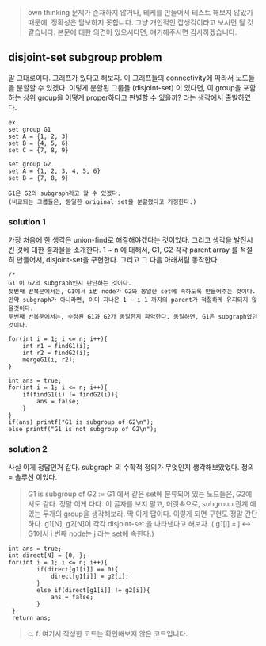 > own thinking 
> 문제가 존재하지 않거나, 테케를 만들어서 테스트 해보지 않았기 때문에, 정확성은 담보하지 못합니다.
> 그냥 개인적인 잡생각이라고 보시면 될 것 같습니다. 본문에 대한 의견이 있으시다면, 얘기해주시면 감사하겠습니다.

## disjoint-set subgroup problem
말 그대로이다. 그래프가 있다고 해보자. 이 그래프들의 connectivity에 따라서 노드들을 분할할 수 있겠다. 이렇게 분할된 그룹들 (disjoint-set) 이 있다면, 이 group을 포함하는 상위 group을 어떻게 proper하다고 판별할 수 있을까? 라는 생각에서 출발하였다.

```
ex.
set group G1
set A = {1, 2, 3}
set B = {4, 5, 6}
set C = {7, 8, 9}
    
set group G2
set A = {1, 2, 3, 4, 5, 6}
set B = {7, 8, 9}    

G1은 G2의 subgraph라고 할 수 있겠다.
(비교되는 그룹들은, 동일한 original set을 분할했다고 가정한다.)
```
### solution 1
가장 처음에 한 생각은 union-find로 해결해야겠다는 것이었다. 그리고 생각을 발전시킨 것에 대한 결과물을 소개한다. 1 ~ n 에 대해서, G1, G2 각각 parent array 를 적절히 만들어서, disjoint-set을 구현한다. 그리고 그 다음 아래처럼 동작한다.
```
/* 
G1 이 G2의 subgraph인지 판단하는 것이다.
첫번째 반복문에서는, G1에서 i번 node가 G2와 동일한 set에 속하도록 만들어주는 것이다. 만약 subgraph가 아니라면, 이미 지나온 1 ~ i-1 까지의 parent가 적절하게 유지되지 않을것이다. 
두번째 반복문에서는, 수정된 G1과 G2가 동일한지 파악한다. 동일하면, G1은 subgraph였던 것이다.

for(int i = 1; i <= n; i++){
    int r1 = findG1(i);
    int r2 = findG2(i);
    mergeG1(i, r2);
}

int ans = true;
for(int i = 1; i <= n; i++){
    if(findG1(i) != findG2(i)){
        ans = false;
    }
}
if(ans) printf("G1 is subgroup of G2\n");
else printf("G1 is not subgroup of G2\n");

```

### solution 2
사실 이게 정답인거 같다. subgraph 의 수학적 정의가 무엇인지 생각해보았었다. 정의 = 솔루션 이었다.
> G1 is subgroup of G2 := G1 에서 같은 set에 분류되어 있는 노드들은, G2에서도 같다. 
정말 이게 다다. 이 글자를 보지 말고, 머릿속으로, subgroup 관계 에 있는 두개의 group을 생각해보라. 딱 이게 답이다. 이렇게 되면 구현도 정말 간단하다. g1[N], g2[N]이 각각 disjoint-set 을 나타낸다고 해보자. ( g1[i] = j <-> G1에서 i 번째 node는 j 라는 set에 속한다.)
```
int ans = true;
int direct[N] = {0, };
for(int i = 1; i <= n; i++){
        if(direct[g1[i]] == 0){
            direct[g1[i]] = g2[i];
        }
        else if(direct[g1[i]] != g2[i]){
            ans = false;
        }
 }
 return ans;
 ```

> c. f. 여기서 작성한 코드는 확인해보지 않은 코드입니다. 




